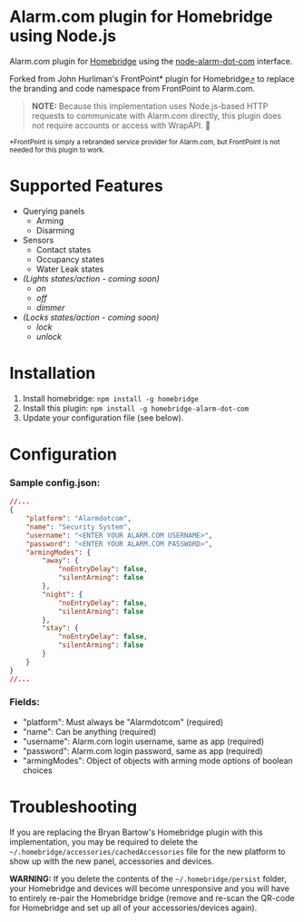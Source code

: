 # Alarm.com plugin for Homebridge using Node.js

Alarm.com plugin for [Homebridge](https://github.com/nfarina/homebridge) using the [node-alarm-dot-com](https://github.com/mkormendy/node-alarm-dot-com) interface.

Forked from John Hurliman's FrontPoint* plugin for Homebridge<small>[↗](https://github.com/jhurliman/homebridge-frontpoint)</small> to replace the branding and code namespace from FrontPoint to Alarm.com.

> **NOTE:** Because this implementation uses Node.js-based HTTP requests to communicate with Alarm.com directly, this plugin does not require accounts or access with WrapAPI. 🎉

<small>*FrontPoint is simply a rebranded service provider for Alarm.com, but FrontPoint is not needed for this plugin to work.</small>

# Supported Features

 * Querying panels
   * Arming
   * Disarming
 * Sensors
   * Contact states
   * Occupancy states
   * Water Leak states
 * *(Lights states/action - coming soon)*
   * *on*
   * *off*
   * *dimmer*
 * *(Locks states/action - coming soon)*
   * *lock*
   * *unlock*

# Installation

1. Install homebridge: `npm install -g homebridge`
2. Install this plugin: `npm install -g homebridge-alarm-dot-com`
3. Update your configuration file (see below).

# Configuration

### Sample config.json:


```json
//...
{
    "platform": "Alarmdotcom",
    "name": "Security System",
    "username": "<ENTER YOUR ALARM.COM USERNAME>",
    "password": "<ENTER YOUR ALARM.COM PASSWORD>",
    "armingModes": {
        "away": {
            "noEntryDelay": false,
            "silentArming": false
        },
        "night": {
            "noEntryDelay": false,
            "silentArming": false
        },
        "stay": {
            "noEntryDelay": false,
            "silentArming": false
        }
    }
}
//...
```
### Fields:

* "platform": Must always be "Alarmdotcom" (required)
* "name": Can be anything (required)
* "username": Alarm.com login username, same as app (required)
* "password": Alarm.com login password, same as app (required)
* "armingModes": Object of objects with arming mode options of boolean choices

# Troubleshooting

If you are replacing the Bryan Bartow's Homebridge plugin with this implementation, you may be required to delete the `~/.homebridge/accessories/cachedAccessories` file for the new platform to show up with the new panel, accessories and devices.

**WARNING:** If you delete the contents of the `~/.homebridge/persist` folder, your Homebridge and devices will become unresponsive and you will have to entirely re-pair the Homebridge bridge (remove and re-scan the QR-code for Homebridge and set up all of your accessories/devices again).